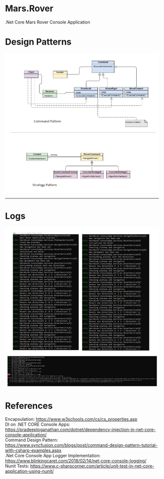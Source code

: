 # Mars.Rover
.Net Core Mars Rover Console Application

# Design Patterns
![alt text](images/design-patterns.png)

___________________________________________

# Logs
![alt text](images/logs.png)

# References

Encapsulation: https://www.w3schools.com/cs/cs_properties.asp  
DI on .NET CORE Console Apps: https://pradeeploganathan.com/dotnet/dependency-injection-in-net-core-console-application/  
Command Design Pattern: https://www.syncfusion.com/blogs/post/command-design-pattern-tutorial-with-csharp-examples.aspx  
.Net Core Console App Logger Implementation: https://www.blinkingcaret.com/2018/02/14/net-core-console-logging/  
Nunit Tests: https://www.c-sharpcorner.com/article/unit-test-in-net-core-application-using-nunit/  
